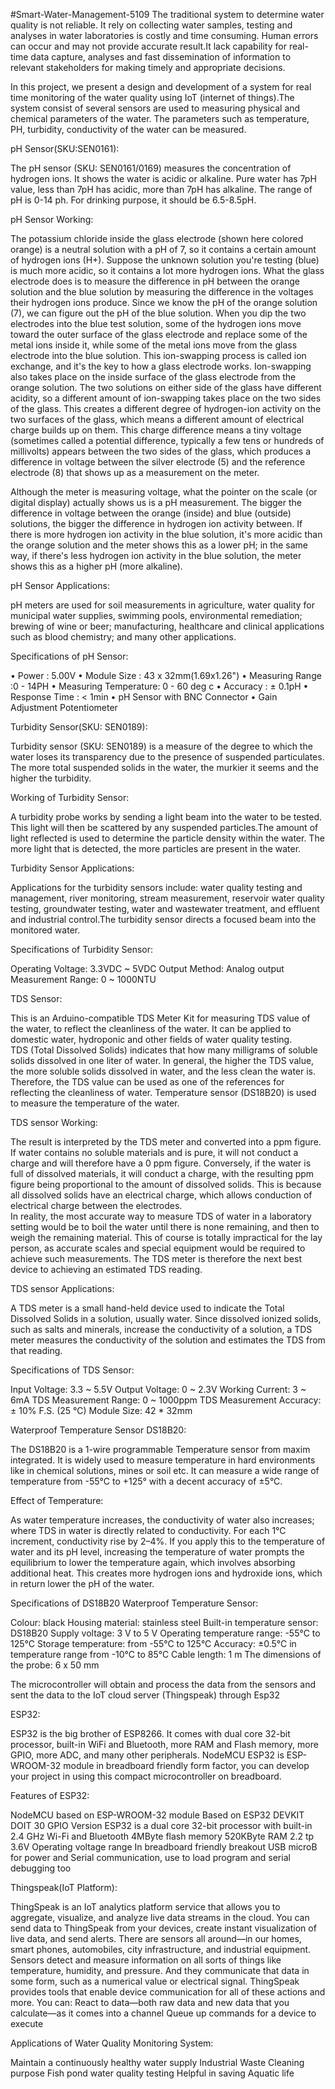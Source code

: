 #Smart-Water-Management-5109
The traditional system to determine water quality is not reliable. It rely on collecting water samples, testing and analyses in water laboratories is costly and time consuming.
Human errors can occur and may not provide accurate result.It lack capability for real-time data capture, analyses and fast dissemination of information to relevant stakeholders for making timely and appropriate decisions.  

In this project, we present a design and development of a system for real time monitoring of the water quality using IoT (internet of things).The system consist of several sensors
are used to measuring physical and chemical parameters of the water. The parameters such as temperature, PH, turbidity, conductivity of the water can be measured.

pH Sensor(SKU:SEN0161):

The pH sensor (SKU: SEN0161/0169) measures the concentration of hydrogen ions. It shows the water is acidic or alkaline. Pure water has 7pH value, less than 7pH has acidic, more 
than 7pH has alkaline. The range of pH is 0-14 ph. For drinking purpose, it should be 6.5-8.5pH. 

pH Sensor Working:

The potassium chloride inside the glass electrode (shown here colored orange) is a neutral solution with a pH of 7, so it contains a certain amount of hydrogen ions (H+). Suppose the unknown solution you're testing (blue) is much more acidic, so it contains a lot more hydrogen ions. What the glass electrode does is to measure the difference in pH between the orange solution and the blue solution by measuring the difference in the voltages their hydrogen ions produce. Since we know the pH of the orange solution (7), we can figure out the pH of the blue solution.
When you dip the two electrodes into the blue test solution, some of the hydrogen ions move toward the outer surface of the glass electrode and replace some of the metal ions inside it, while some of the metal ions move from the glass electrode into the blue solution. This ion-swapping process is called ion exchange, and it's the key to how a glass electrode works. Ion-swapping also takes place on the inside surface of the glass electrode from the orange solution. The two solutions on either side of the glass have different acidity, so a different amount of ion-swapping takes place on the two sides of the glass. This creates a different degree of hydrogen-ion activity on the two surfaces of the glass, which means a different amount of electrical charge builds up on them. This charge difference means a tiny voltage (sometimes called a potential difference, typically a few tens or hundreds of millivolts) appears between the two sides of the glass, which produces a difference in voltage between the silver electrode (5) and the reference electrode (8) that shows up as a measurement on the meter.

Although the meter is measuring voltage, what the pointer on the scale (or digital display) actually shows us is a pH measurement. The bigger the difference in voltage between the orange (inside) and blue (outside) solutions, the bigger the difference in hydrogen ion activity between. If there is more hydrogen ion activity in the blue solution, it's more acidic than the orange solution and the meter shows this as a lower pH; in the same way, if there's less hydrogen ion activity in the blue solution, the meter shows this as a higher pH (more alkaline).

pH Sensor Applications:

pH meters are used for soil measurements in agriculture, water quality for municipal water supplies, swimming pools, environmental remediation; brewing of wine or beer; manufacturing, healthcare and clinical applications such as blood chemistry; and many other applications.

Specifications of pH Sensor:

• Power : 5.00V
• Module Size : 43 x 32mm(1.69x1.26")
• Measuring Range :0 - 14PH
• Measuring Temperature: 0 - 60 deg c
• Accuracy : ± 0.1pH
• Response Time : < 1min
• pH Sensor with BNC Connector
• Gain Adjustment Potentiometer


Turbidity Sensor(SKU: SEN0189):

Turbidity sensor (SKU: SEN0189) is a measure of the degree to which the water loses its transparency due to the presence of suspended particulates. The more total suspended solids in the water, the murkier it seems and the higher the turbidity. 

Working of Turbidity Sensor:

A turbidity probe works by sending a light beam into the water to be tested. This light will then be scattered by any suspended particles.The amount of light reflected is used to determine the particle density within the water. The more light that is detected, the more particles are present in the water.

Turbidity Sensor Applications:

Applications for the turbidity sensors include: water quality testing and management, river monitoring, stream measurement, reservoir water quality testing, groundwater testing, water and wastewater treatment, and effluent and industrial control.The turbidity sensor directs a focused beam into the monitored water.

Specifications of Turbidity Sensor:

Operating Voltage: 3.3VDC ~ 5VDC
Output Method: Analog output
Measurement Range: 0 ~ 1000NTU

TDS Sensor:

This is an Arduino-compatible TDS Meter Kit for measuring TDS value of the water, to reflect the cleanliness of the water. It can be applied to domestic water, hydroponic and other fields of water quality testing.  
TDS (Total Dissolved Solids) indicates that how many milligrams of soluble solids dissolved in one liter of water. In general, the higher the TDS value, the more soluble solids dissolved in water, and the less clean the water is. Therefore, the TDS value can be used as one of the references for reflecting the cleanliness of water.
Temperature sensor (DS18B20) is used to measure the temperature of the water.

TDS sensor Working:

The result is interpreted by the TDS meter and converted into a ppm figure. If water contains no soluble materials and is pure, it will not conduct a charge and will therefore have a 0 ppm figure. Conversely, if the water is full of dissolved materials, it will conduct a charge, with the resulting ppm figure being proportional to the amount of dissolved solids. This is because all dissolved solids have an electrical charge, which allows conduction of electrical charge between the electrodes.	
In reality, the most accurate way to measure TDS of water in a laboratory setting would be to boil the water until there is none remaining, and then to weigh the remaining material. This of course is totally impractical for the lay person, as accurate scales and special equipment would be required to achieve such measurements. The TDS meter is therefore the next best device to achieving an estimated TDS reading.

TDS sensor Applications:

A TDS meter is a small hand-held device used to indicate the Total Dissolved Solids in a solution, usually water. Since dissolved ionized solids, such as salts and minerals, increase the conductivity of a solution, a TDS meter measures the conductivity of the solution and estimates the TDS from that reading.

Specifications of TDS Sensor:

Input Voltage: 3.3 ~ 5.5V
Output Voltage: 0 ~ 2.3V
Working Current: 3 ~ 6mA
TDS Measurement Range: 0 ~ 1000ppm
TDS Measurement Accuracy: ± 10% F.S. (25 ℃)
Module Size: 42 * 32mm

Waterproof Temperature Sensor DS18B20:

The DS18B20 is a 1-wire programmable Temperature sensor from maxim integrated. It is widely used to measure temperature in hard environments like in chemical solutions, mines or soil etc. It can measure a wide range of temperature from -55°C to +125° with a decent accuracy of ±5°C.

Effect of Temperature:

As water temperature increases, the conductivity of water also increases; where TDS in water is directly related to conductivity. For each 1°C increment, conductivity rise by 2–4%.
If you apply this to the temperature of water and its pH level, increasing the temperature of water prompts the equilibrium to lower the temperature again, which involves absorbing additional heat. This creates more hydrogen ions and hydroxide ions, which in return lower the pH of the water.

Specifications of DS18B20 Waterproof Temperature Sensor:

Colour: black
Housing material: stainless steel
Built-in temperature sensor: DS18B20
Supply voltage: 3 V to 5 V
Operating temperature range: -55°C to 125°C
Storage temperature: from -55°C to 125°C
Accuracy: ±0.5°C in temperature range from -10°C to 85°C
Cable length: 1 m
The dimensions of the probe: 6 x 50 mm

The microcontroller will obtain and process the data from the sensors and sent the data to the IoT cloud server (Thingspeak) through Esp32

ESP32:

ESP32 is the big brother of ESP8266. It comes with dual core 32-bit processor, built-in WiFi and Bluetooth, more RAM and Flash memory, more GPIO, more ADC, and many other peripherals. NodeMCU ESP32 is ESP-WROOM-32 module in breadboard friendly form factor, you can develop your project in using this compact microcontroller on breadboard.

Features of ESP32:

NodeMCU based on ESP-WROOM-32 module
Based on ESP32 DEVKIT DOIT
30 GPIO Version
ESP32 is a dual core 32-bit processor with built-in 2.4 GHz Wi-Fi and Bluetooth
4MByte flash memory
520KByte RAM
2.2 tp 3.6V Operating voltage range
In breadboard friendly breakout
USB microB for power and Serial communication, use to load program and serial debugging too


Thingspeak(IoT Platform):

ThingSpeak is an IoT analytics platform service that allows you to aggregate, visualize, and analyze live data streams in the cloud. You can send data to ThingSpeak from your devices, create instant visualization of live data, and send alerts.
There are sensors all around—in our homes, smart phones, automobiles, city infrastructure, and industrial equipment. Sensors detect and measure information on all sorts of things like temperature, humidity, and pressure. And they communicate that data in some form, such as a numerical value or electrical signal.
ThingSpeak provides tools that enable device communication for all of these actions and more. You can:
React to data—both raw data and new data that you calculate—as it comes into a channel
Queue up commands for a device to execute



Applications of Water Quality Monitoring System:

Maintain a continuously healthy water supply
Industrial Waste Cleaning purpose
Fish pond water quality testing
Helpful in saving Aquatic life
